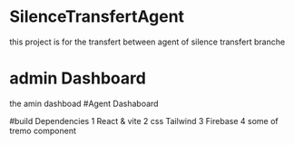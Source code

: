 # SilenceTransfertAgent
this project is for the transfert between agent of silence transfert branche
# admin Dashboard
the amin dashboad
#Agent Dashaboard

#build Dependencies
1 React & vite
2 css Tailwind
3 Firebase
4 some of tremo component

